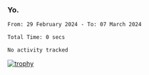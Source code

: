 ### Yo.

<!--START_SECTION:waka-->

```txt
From: 29 February 2024 - To: 07 March 2024

Total Time: 0 secs

No activity tracked
```

<!--END_SECTION:waka-->

[![trophy](https://github-profile-trophy.vercel.app/?username=njammy&row=2&column=3&theme=juicyfresh)](https://github.com/ryo-ma/github-profile-trophy)
